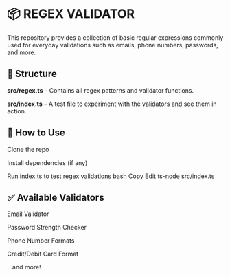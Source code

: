 # 📦 REGEX VALIDATOR
This repository provides a collection of basic regular expressions commonly used for everyday validations such as emails, phone numbers, passwords, and more.

<h2>📁 Structure</h2>
<b>src/regex.ts</b> – Contains all regex patterns and validator functions.

<b>src/index.ts</b> – A test file to experiment with the validators and see them in action.

<h2>🚀 How to Use</h2>
Clone the repo

Install dependencies (if any)

Run index.ts to test regex validations
bash
Copy
Edit
ts-node src/index.ts

<h2>✅ Available Validators</h2>
Email Validator

Password Strength Checker

Phone Number Formats

Credit/Debit Card Format

...and more!

